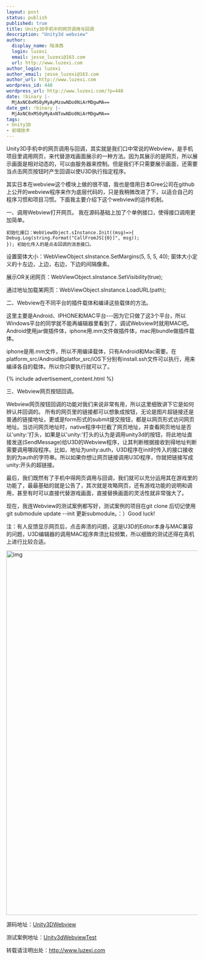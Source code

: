 ```yaml
---
layout: post
status: publish
published: true
title: Unity3D手机中的网页调用与回调
description: "Unity3d webview"
author:
  display_name: 陆泽西
  login: luzexi
  email: jesse_luzexi@163.com
  url: http://www.luzexi.com
author_login: luzexi
author_email: jesse_luzexi@163.com
author_url: http://www.luzexi.com
wordpress_id: 448
wordpress_url: http://www.luzexi.com/?p=448
date: !binary |-
  MjAxNC0xMS0yMyAyMzowNDo0NiArMDgwMA==
date_gmt: !binary |-
  MjAxNC0xMS0yMyAxNTowNDo0NiArMDgwMA==
tags:
- Unity3D
- 前端技术
---
```

Unity3D手机中的网页调用与回调，其实就是我们口中常说的Webview，是手机项目里调用网页，来代替游戏画面展示的一种方法。因为其展示的是网页，所以展示画面是相对动态的，可以由服务器来控制。但是我们不只需要展示画面，还需要当点击网页按钮时产生回调以使U3D执行指定程序。

其实日本在webview这个模块上做的很不错，我也是借用日本Gree公司在github上公开的webview程序来作为底层代码的，只是我稍微改进了下，以适合自己的程序习惯和项目习惯。下面我主要介绍下这个webview的运作机制。

一、调用Webview打开网页。
我在源码基础上加了个单例接口，使得接口调用更加简单。

```
初始化接口：WebViewObject.sInstance.Init((msg)=>{
Debug.Log(string.Format("CallFromJS[{0}]", msg));
}); 初始化传入的是点击回调的消息接口。
```

设置窗体大小：WebViewObject.sInstance.SetMargins(5, 5, 5, 40); 窗体大小定义的十左边，上边，右边，下边的间隔像素。

展示OR关闭网页：WebViewObject.sInstance.SetVisibility(true);

通过地址加载某网页：WebViewObject.sInstance.LoadURL(path);

二、Webview在不同平台的插件载体和编译这些载体的方法。

这里主要是Android、IPHONE和MAC平台---因为它只做了这3个平台，所以Windows平台的同学就不能再编辑器里看到了，调试Webview时就用MAC吧。Android使用jar做插件体，iphone用.mm文件做插件体，mac用bundle做插件载体。

iphone是用.mm文件，所以不用编译载体，只有Android和Mac需要。在platform_src/Android和platfor_src/iOS下分别有install.ssh文件可以执行，用来编译各自的载体。所以你只要执行就可以了。

{% include advertisement_content.html %}

三、Webview网页按钮回调。

Webview网页按钮回调的功能对我们来说非常有用，所以这里细致讲下它是如何辨认并回调的。
所有的网页里的链接都可以想象成按钮，无论是图片超链接还是普通的链接地址，更或是form形式的submit提交按钮，都是以网页形式访问网页地址。当访问网页地址时，native程序中拦截了网页地址，并查看网页地址是否以'unity:'打头，如果是以'unity:'打头的认为是调用unity3d的按钮，将此地址直接发送(SendMessage)给U3D的Webview程序，让其判断根据接收到得地址判断需要调用哪段程序。比如，地址为unity:auth，U3D程序在init时传入的接口接收到的为auth的字符串。所以如果你想让网页链接调用U3D程序，你就把链接写成unity:开头的超链接。

最后，我们既然有了手机中得网页调用与回调，我们就可以充分运用其在游戏里的功能了，最最基础的就是公告了，其次就是攻略网页，还有游戏功能的说明和调用，甚至有时可以直接代替游戏画面，直接替换画面的灵活性就非常强大了。

现在，我连Webview的测试案例都写好，测试案例的项目在git clone 后切记使用 git submodule update --init 更新submodule。：）Good luck!

注：有人反馈显示网页后，点击奔溃的问题，这是U3D的Editor本身与MAC兼容的问题，U3D编辑器的调用MAC程序奔溃比较频繁，所以细致的测试还得在真机上进行比较合适。

<img class="alignnone size-full wp-image-450" src="/assets/uploads/2014/11/img.png" alt="img" width="1408" height="960" />

源码地址：[Unity3DWebview](https://github.com/luzexi/Unity3DWebView)

测试案例地址：[Unity3dWebviewTest](https://github.com/luzexi/Unity3DWebView-Test)

转载请注明出处：http://www.luzexi.com
